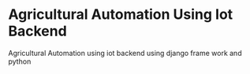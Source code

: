 # Agricultural Automation Using Iot Backend

Agricultural Automation using iot backend using django frame work and python 
